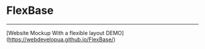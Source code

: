 # FlexBase

***

[Website Mockup With a flexible layout DEMO] (https://webdevelopua.github.io/FlexBase/)